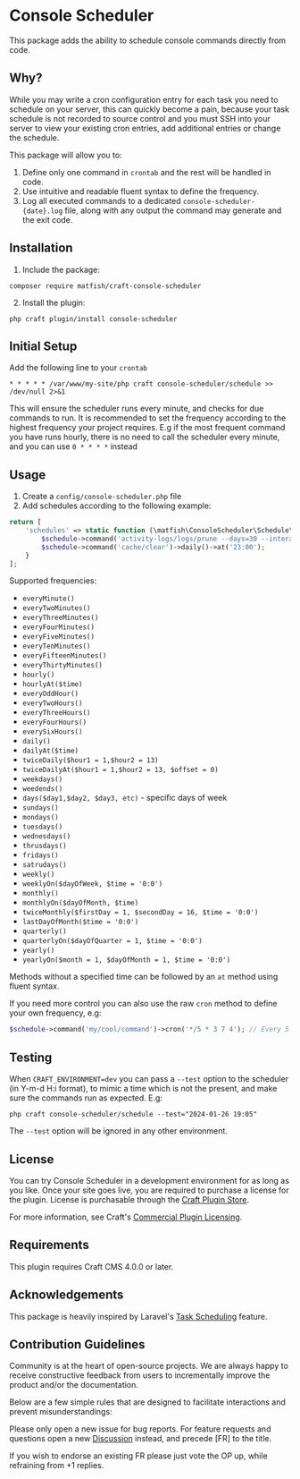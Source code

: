 # Console Scheduler

This package adds the ability to schedule console commands directly from code.

## Why?

While you may write a cron configuration entry for each task you need to schedule on your server, this can quickly
become a pain, because your task schedule is not recorded to source control and you must SSH into your server to view
your existing cron entries, add additional entries or change the schedule.

This package will allow you to:
1. Define only one command in `crontab` and the rest will be handled in code.
2. Use intuitive and readable fluent syntax to define the frequency.
3. Log all executed commands to a dedicated `console-scheduler-{date}.log` file, along with any output the command may generate and the exit code.

## Installation

1. Include the package:

```
composer require matfish/craft-console-scheduler
```

2. Install the plugin:

```
php craft plugin/install console-scheduler
```

## Initial Setup

Add the following line to your `crontab`

```
* * * * * /var/www/my-site/php craft console-scheduler/schedule >> /dev/null 2>&1
```

This will ensure the scheduler runs every minute, and checks for due commands to run.
It is recommended to set the frequency according to the highest frequency your project requires.
E.g if the most frequent command you have runs hourly, there is no need to call the scheduler every minute, and you can use `0 * * * *` instead

## Usage

1. Create a `config/console-scheduler.php` file 
2. Add schedules according to the following example:

```php
return [
    'schedules' => static function (\matfish\ConsoleScheduler\Schedule\SchedulesCollection $schedule) {
        $schedule->command('activity-logs/logs/prune --days=30 --interactive=0')->monthly();
        $schedule->command('cache/clear')->daily()->at('23:00');
    }
];
```

Supported frequencies:

* `everyMinute()`
* `everyTwoMinutes()`
* `everyThreeMinutes()`
* `everyFourMinutes()`
* `everyFiveMinutes()`
* `everyTenMinutes()`
* `everyFifteenMinutes()`
* `everyThirtyMinutes()`
* `hourly()`
* `hourlyAt($time)`
* `everyOddHour()`
* `everyTwoHours()`
* `everyThreeHours()`
* `everyFourHours()`
* `everySixHours()`
* `daily()`
* `dailyAt($time)`
* `twiceDaily($hour1 = 1,$hour2 = 13)`
* `twiceDailyAt($hour1 = 1,$hour2 = 13, $offset = 0)`
* `weekdays()`
* `weedends()`
* `days($day1,$day2, $day3, etc)` - specific days of week
* `sundays()`
* `mondays()`
* `tuesdays()`
* `wednesdays()`
* `thrusdays()`
* `fridays()`
* `satrudays()`
* `weekly()`
* `weeklyOn($dayOfWeek, $time = '0:0')`
* `monthly()`
* `monthlyOn($dayOfMonth, $time)`
* `twiceMonthly($firstDay = 1, $secondDay = 16, $time = '0:0')`
* `lastDayOfMonth($time = '0:0')`
* `quarterly()`
* `quarterlyOn($dayOfQuarter = 1, $time = '0:0')`
* `yearly()`
* `yearlyOn($month = 1, $dayOfMonth = 1, $time = '0:0')`

Methods without a specified time can be followed by an `at` method using fluent syntax. 

If you need more control you can also use the raw `cron` method to define your own frequency, e.g:
```php
$schedule->command('my/cool/command')->cron('*/5 * 3 7 4'); // Every 5 minutes, on day 3 of the month, and on Thursday, only in July
```

## Testing
When `CRAFT_ENVIRONMENT=dev` you can pass a `--test` option to the scheduler (in Y-m-d H:i format), to mimic a time which is not the present, and make sure the commands run as expected.
E.g:
```
php craft console-scheduler/schedule --test="2024-01-26 19:05" 
```

The `--test` option will be ignored in any other environment.

## License

You can try Console Scheduler in a development environment for as long as you like. Once your site goes live, you are
required
to purchase a license for the plugin. License is purchasable through
the [Craft Plugin Store](https://plugins.craftcms.com/console-scheduler).

For more information, see
Craft's [Commercial Plugin Licensing](https://craftcms.com/docs/4.x/plugins.html#commercial-plugin-licensing).

## Requirements

This plugin requires Craft CMS 4.0.0 or later.

## Acknowledgements
This package is heavily inspired by Laravel's [Task Scheduling](https://laravel.com/docs/11.x/scheduling) feature.

## Contribution Guidelines

Community is at the heart of open-source projects. We are always happy to receive constructive feedback from users to
incrementally improve the product and/or the documentation.

Below are a few simple rules that are designed to facilitate interactions and prevent misunderstandings:

Please only open a new issue for bug reports. For feature requests and questions open a
new [Discussion](https://github.com/matfish2/craft-console-scheduler/discussions) instead, and precede [FR] to the
title.

If you wish to endorse an existing FR please just vote the OP up, while refraining from +1 replies.